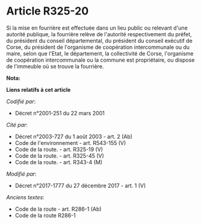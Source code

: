 # Article R325-20

Si la mise en fourrière est effectuée dans un lieu public ou relevant d'une autorité publique, la fourrière relève de
l'autorité respectivement du préfet, du président du conseil départemental, du président du conseil exécutif de Corse, du
président de l'organisme de coopération intercommunale ou du maire, selon que l'Etat, le département, la   collectivité de
Corse, l'organisme de coopération intercommunale ou la commune est propriétaire, ou dispose de l'immeuble où se trouve la
fourrière.

**Nota:**



**Liens relatifs à cet article**

_Codifié par_:

  - Décret n°2001-251 du 22 mars 2001

_Cité par_:

  - Décret n°2003-727 du 1 août 2003 - art. 2 (Ab)
  - Code de l'environnement - art. R543-155 (V)
  - Code de la route. - art. R325-19 (V)
  - Code de la route. - art. R325-45 (V)
  - Code de la route. - art. R343-4 (M)

_Modifié par_:

  - Décret n°2017-1777 du 27 décembre 2017 - art. 1 (V)

_Anciens textes_:

  - Code de la route - art. R286-1 (Ab)
  - Code de la route R286-1
